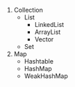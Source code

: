 1. Collection
    - List
        - LinkedList
        - ArrayList
        - Vector
    - Set
2. Map
    - Hashtable
    - HashMap
    - WeakHashMap
